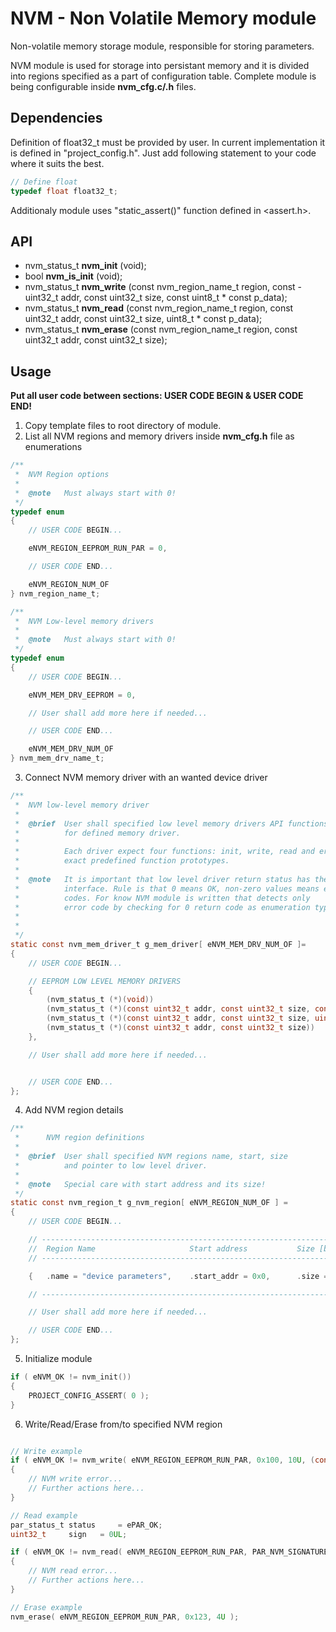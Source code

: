 # NVM - Non Volatile Memory module
Non-volatile memory storage module, responsible for storing parameters.

NVM module is used for storage into persistant memory and it is divided into regions specified as a part of configuration table. Complete module is being configurable inside **nvm_cfg.c/.h** files. 

## Dependencies
Definition of float32_t must be provided by user. In current implementation it is defined in "project_config.h". Just add following statement to your code where it suits the best.

```C
// Define float
typedef float float32_t;
```

Additionaly module uses "static_assert()" function defined in <assert.h>.


## API
 - nvm_status_t 	**nvm_init**	(void);
 - bool			**nvm_is_init**	(void);
 - nvm_status_t 	**nvm_write**	(const nvm_region_name_t region, const  - uint32_t addr, const uint32_t size, const uint8_t * const p_data);
 - nvm_status_t 	**nvm_read**	(const nvm_region_name_t region, const uint32_t addr, const uint32_t size, uint8_t * const p_data);
 - nvm_status_t 	**nvm_erase**	(const nvm_region_name_t region, const uint32_t addr, const uint32_t size);

## Usage

**Put all user code between sections: USER CODE BEGIN & USER CODE END!**

1. Copy template files to root directory of module.
2. List all NVM regions and memory drivers inside **nvm_cfg.h** file as enumerations

```C
/**
 * 	NVM Region options
 *
 * 	@note 	Must always start with 0!
 */
typedef enum
{
	// USER CODE BEGIN...

	eNVM_REGION_EEPROM_RUN_PAR = 0,

	// USER CODE END...

	eNVM_REGION_NUM_OF
} nvm_region_name_t;

/**
 * 	NVM Low-level memory drivers
 *
 * 	@note 	Must always start with 0!
 */
typedef enum
{
	// USER CODE BEGIN...

	eNVM_MEM_DRV_EEPROM = 0,

	// User shall add more here if needed...

	// USER CODE END...

	eNVM_MEM_DRV_NUM_OF
} nvm_mem_drv_name_t;
```

3. Connect NVM memory driver with an wanted device driver

```C
/**
 * 	NVM low-level memory driver
 *
 * 	@brief	User shall specified low level memory drivers API functions
 * 			for defined memory driver.
 *
 * 			Each driver expect four functions: init, write, read and erase with
 * 			exact predefined function prototypes.
 *
 * 	@note	It is important that low level driver return status has the same
 * 			interface. Rule is that 0 means OK, non-zero values means error
 * 			codes. For know NVM module is written that detects only
 * 			error code by checking for 0 return code as enumeration type.
 *
 *
 */
static const nvm_mem_driver_t g_mem_driver[ eNVM_MEM_DRV_NUM_OF ]=
{
	// USER CODE BEGIN...

	// EEPROM LOW LEVEL MEMORY DRIVERS
	{
		(nvm_status_t (*)(void))																	_25lcxxxx_init,
		(nvm_status_t (*)(const uint32_t addr, const uint32_t size, const uint8_t * const p_data)) 	_25lcxxxx_write,
		(nvm_status_t (*)(const uint32_t addr, const uint32_t size, uint8_t * const p_data))		_25lcxxxx_read,
		(nvm_status_t (*)(const uint32_t addr, const uint32_t size))								_25lcxxxx_erase,
	},

	// User shall add more here if needed...


	// USER CODE END...
};
```
4. Add NVM region details

```C
/**
 * 		NVM region definitions
 *
 *	@brief	User shall specified NVM regions name, start, size
 *			and pointer to low level driver.
 *
 * 	@note	Special care with start address and its size!
 */
static const nvm_region_t g_nvm_region[ eNVM_REGION_NUM_OF ] =
{
	// USER CODE BEGIN...

	// -----------------------------------------------------------------------------------------------------------------------------------------------
	// 	Region Name						Start address			Size [byte]			Low level driver
	// -----------------------------------------------------------------------------------------------------------------------------------------------

	{	.name = "device parameters",	.start_addr = 0x0,		.size = 1024,		.p_driver = &g_mem_driver[ eNVM_MEM_DRV_EEPROM ]				},

	// -----------------------------------------------------------------------------------------------------------------------------------------------

	// User shall add more here if needed...

	// USER CODE END...
};
```

5. Initialize module

```C
if ( eNVM_OK != nvm_init())
{
    PROJECT_CONFIG_ASSERT( 0 );
}
```

6. Write/Read/Erase from/to specified NVM region

```C

// Write example
if ( eNVM_OK != nvm_write( eNVM_REGION_EEPROM_RUN_PAR, 0x100, 10U, (const uint8_t*) &u8_write_data))
{
    // NVM write error...
    // Further actions here...
}

// Read example
par_status_t status 	= ePAR_OK;
uint32_t     sign	= 0UL;

if ( eNVM_OK != nvm_read( eNVM_REGION_EEPROM_RUN_PAR, PAR_NVM_SIGNATURE_ADDR_OFFSET, 4U, (uint8_t*) &sign ))
{
    // NVM read error...
    // Further actions here...
}

// Erase example
nvm_erase( eNVM_REGION_EEPROM_RUN_PAR, 0x123, 4U );

```

